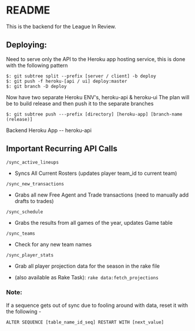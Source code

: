 # README

This is the backend for the League In Review.

## Deploying:

Need to serve only the API to the Heroku app hosting service, this is done with the following pattern
```
$: git subtree split --prefix [server / client] -b deploy
$: git push -f heroku-[api / ui] deploy:master
$: git branch -D deploy
```

Now have two separate Heroku ENV's, heroku-api & heroku-ui
The plan will be to build release and then push it to the separate branches
```
$: git subtree push ---prefix [directory] [heroku-app] [branch-name (release)]
```

Backend Heroku App -- heroku-api

## Important Recurring API Calls
`/sync_active_lineups`
- Syncs All Current Rosters (updates player team_id to current team)

`/sync_new_transactions`

- Grabs all new Free Agent and Trade transactions (need to manually add drafts to trades)

`/sync_schedule`

- Grabs the results from all games of the year, updates Game table

`/sync_teams`

- Check for any new team names

`/sync_player_stats`

- Grab all player projection data for the season in the rake file

- (also available as Rake Task):
`rake data:fetch_projections`

### Note:

If a sequence gets out of sync due to fooling around with data, reset it with the following -

``` ALTER SEQUENCE [table_name_id_seq] RESTART WITH [next_value] ```


